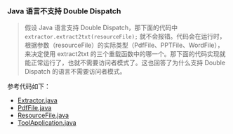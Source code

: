 ### Java 语言不支持 Double Dispatch

> 假设 Java 语言支持 Double Dispatch，那下面的代码中 ```extractor.extract2txt(resourceFile);```
> 就不会报错。代码会在运行时，根据参数（resourceFile）的实际类型（PdfFile、PPTFile、WordFile），来决定使用 extract2txt
> 的三个重载函数中的哪一个。那下面的代码实现就能正常运行了，也就不需要访问者模式了。这也回答了为什么支持 Double Dispatch
> 的语言不需要访问者模式。

参考代码如下：

- [Extractor.java](Extractor.java)
- [PdfFile.java](PdfFile.java)
- [ResourceFile.java](ResourceFile.java)
- [ToolApplication.java](ToolApplication.java)